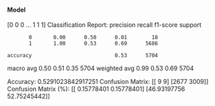 #### Model
[0 0 0 ... 1 1 1]
Classification Report:
              precision    recall  f1-score   support

           0       0.00      0.50      0.01        18
           1       1.00      0.53      0.69      5686

    accuracy                           0.53      5704
   macro avg       0.50      0.51      0.35      5704
weighted avg       0.99      0.53      0.69      5704

Accuracy: 0.5291023842917251
Confusion Matrix:
[[   9    9]
 [2677 3009]]
Confusion Matrix (%):
[[ 0.15778401  0.15778401]
 [46.93197756 52.75245442]]
